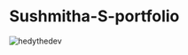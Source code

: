 # Sushmitha-S-portfolio

<img src="https://img.shields.io/github/downloads/IIsushmithaII/Sushmitha-S-Portfolio/total?color=green&logoColor=blue&style=plastic" alt="hedythedev"/> 
